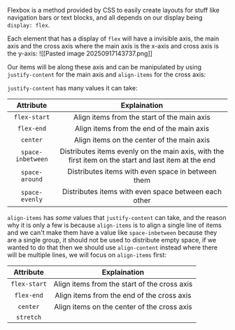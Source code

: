Flexbox is a method provided by CSS to easily create layouts for stuff like navigation bars or text blocks, and all depends on our display being `display: flex`. 

Each element that has a display of `flex` will have a invisible axis, the main axis and the cross axis where the main axis is the x-axis and cross axis is the y-axis:
![[Pasted image 20250917143737.png]]

Our items will be along these axis and can be manipulated by using `justify-content` for the main axis and `align-items` for the cross axis:

`justify-content` has many values it can take:

|     Attribute     |                                             Explaination                                             |
| :---------------: | :--------------------------------------------------------------------------------------------------: |
|   `flex-start`    |                             Align items from the start of the main axis                              |
|    `flex-end`     |                              Align items from the end of the main axis                               |
|     `center`      |                              Align items on the center of the main axis                              |
| `space-inbetween` | Distributes items evenly on the main axis, with the first item on the start and last item at the end |
|  `space-around`   |                          Distributes items with even space in between them                           |
|  `space-evenly`   |                         Distributes items with even space between each other                         |
`align-items` has *some* values that `justify-content` can take, and the reason why it is only a few is because `align-items` is to align a single line of items and we can't make them have a value like `space-inbetween` because they are a single group, it should not be used to distribute empty space, if we wanted to do that then we should use `align-content` instead where there will be multiple lines, we will focus on `align-items` first:

|  Attribute   |                 Explaination                 |
| :----------: | :------------------------------------------: |
| `flex-start` | Align items from the start of the cross axis |
|  `flex-end`  |  Align items from the end of the cross axis  |
|   `center`   | Align items on the center of the cross axis  |
|  `stretch`   |                                              |




